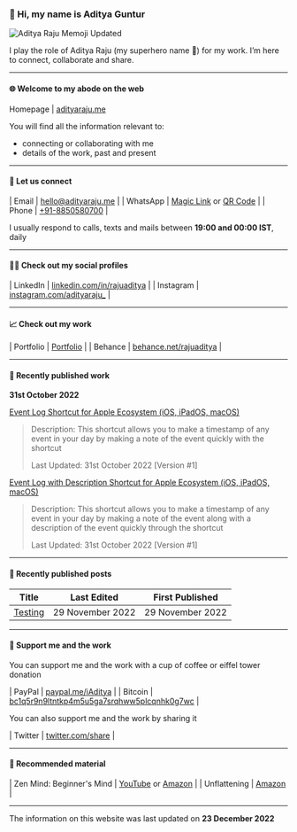 ### 👤 Hi, my name is Aditya Guntur

![Aditya Raju Memoji Updated](https://user-images.githubusercontent.com/101379574/201690631-9ddb9bc8-6f0d-437d-a1dd-9e37338bb3ab.png)

I play the role of Aditya Raju (my superhero name 🦸) for my work.
I’m here to connect, collaborate and share.

- - -

#### 🌐 Welcome to my abode on the web

Homepage | [adityaraju.me](adityaraju.me)

You will find all the information relevant to:
* connecting or collaborating with me
* details of the work, past and present

- - -

#### 👥 Let us connect

| Email | [hello@adityaraju.me](mailto:hello@adityaraju.me) | 
| WhatsApp | [Magic Link](https://wa.me/qr/NGPNCXQF276OL1) or [QR Code](https://user-images.githubusercontent.com/101379574/198308796-695b71e7-08aa-4238-b42e-75d166fa6dcc.jpeg) |
| Phone | [+91-8850580700](tel:+918850580700) |

I usually respond to calls, texts and mails between **19:00 and 00:00 IST**, daily

- - -

#### 🧑‍💻 Check out my social profiles

| LinkedIn | [linkedin.com/in/rajuaditya](https://www.linkedin.com/in/rajuaditya) |
| Instagram | [instagram.com/adityaraju_](https://www.instagram.com/adityaraju_) |

- - - 

#### 📈 Check out my work

| Portfolio | [Portfolio](#) |
| Behance | [behance.net/rajuaditya](https://www.behance.net/rajuaditya) |

- - -

#### 📰 Recently published work

**31st October 2022**

[Event Log Shortcut for Apple Ecosystem (iOS, iPadOS, macOS)](https://www.icloud.com/shortcuts/4a3a3a0e7e294b03a3ae1d695ff4a5a0)

>Description: This shortcut allows you to make a timestamp of any event in your day by making a note of the event quickly with the shortcut
>
>Last Updated: 31st October 2022 [Version #1]

[Event Log with Description Shortcut for Apple Ecosystem (iOS, iPadOS, macOS)](https://www.icloud.com/shortcuts/394c2d79aad445d8a09750b63cec5cc5)

>Description: This shortcut allows you to make a timestamp of any event in your day by making a note of the event along with a description of the event quickly through the shortcut
>
>Last Updated: 31st October 2022 [Version #1]

- - - 

#### 📃 Recently published posts
| Title |  Last Edited | First Published |
| --- | --- | --- |
| [Testing](/posts/testpost1.md) | 29 November 2022 | 29 November 2022 |

- - -

#### 💸 Support me and the work

You can support me and the work with a cup of coffee or eiffel tower donation

| PayPal | [paypal.me/iAditya](https://paypal.me/iAditya?country.x=IN&locale.x=en_GB) |
| Bitcoin | [bc1q5r9n9ltntkp4m5u5ga7srqhww5plcqnhk0g7wc](bitcoin:bc1q5r9n9ltntkp4m5u5ga7srqhww5plcqnhk0g7wc) |

You can also support me and the work by sharing it

| Twitter | [twitter.com/share](https://twitter.com/share?ref_src=twsrc%5Etfw) |

- - -

#### 🧺 Recommended material

| Zen Mind: Beginner's Mind | [YouTube](https://www.youtube.com/watch?v=3vDfq1Yt5to) or [Amazon](https://amzn.eu/d/32QaPQl) |
| Unflattening | [Amazon](https://amzn.eu/d/0s2OHzB) | 

- - -

The information on this website was last updated on **23 December 2022**
